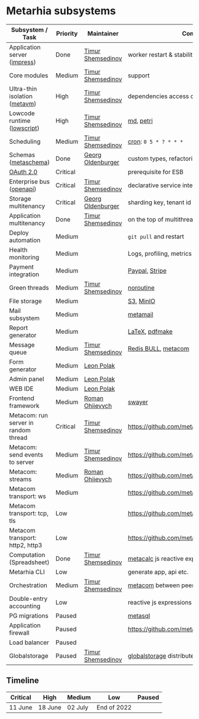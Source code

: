 # Metarhia subsystems

| Subsystem / Task                         | Priority | Maintainer                        | Comments                               |
| ---------------------------------------- | -------- | --------------------------------- | -------------------------------------- |
| Application server ([impress][impress])  | Done     | [Timur Shemsedinov][tshemsedinov] | worker restart & stability             |
| Core modules                             | Medium   | [Timur Shemsedinov][tshemsedinov] | support                                |
| Ultra-thin isolation ([metavm][metavm])  | High     | [Timur Shemsedinov][tshemsedinov] | dependencies access control            |
| Lowcode runtime ([lowscript][lowscript]) | High     | [Timur Shemsedinov][tshemsedinov] | [md][md], [petri][petri]               |
| Scheduling                               | Medium   | [Timur Shemsedinov][tshemsedinov] | [cron][cron]: `0 5 * ? * * *`          |
| Schemas ([metaschema][metaschema])       | Done     | [Georg Oldenburger][georgolden]   | custom types, refactoring              |
| [OAuth 2.0][oauth2]                      | Critical |                                   | prerequisite for ESB                   |
| Enterprise bus ([openapi][openapi])      | Critical | [Timur Shemsedinov][tshemsedinov] | declarative service integration        |
| Storage multitenancy                     | Critical | [Georg Oldenburger][georgolden]   | sharding key, tenant id                |
| Application multitenancy                 | Done     | [Timur Shemsedinov][tshemsedinov] | on the top of multithreading           |
| Deploy automation                        | Medium   |                                   | `git pull` and restart                 |
| Health monitoring                        | Medium   |                                   | Logs, profiling, metrics               |
| Payment integration                      | Medium   |                                   | [Paypal][paypal], [Stripe][stripe]     |
| Green threads                            | Medium   | [Timur Shemsedinov][tshemsedinov] | [noroutine][noroutine]                 |
| File storage                             | Medium   |                                   | [S3][s3], [MinIO][minio]               |
| Mail subsystem                           | Medium   |                                   | [metamail][metamail]                   |
| Report generator                         | Medium   |                                   | [LaTeX][latex], [pdfmake][pdfmake]     |
| Message queue                            | Medium   | [Timur Shemsedinov][tshemsedinov] | [Redis BULL][bull], [metacom][metacom] |
| Form generator                           | Medium   | [Leon Polak][leonpolak]           |                                        |
| Admin panel                              | Medium   | [Leon Polak][leonpolak]           |                                        |
| WEB IDE                                  | Medium   | [Leon Polak][leonpolak]           |                                        |
| Frontend framework                       | Medium   | [Roman Ohiievych][rohiievych]     | [swayer][swayer]                       |
| Metacom: run server in random thread     | Critical | [Timur Shemsedinov][tshemsedinov] | https://github.com/metarhia/metacom/issues/302 |
| Metacom: send events to server           | Medium   | [Timur Shemsedinov][tshemsedinov] | https://github.com/metarhia/metacom/issues/304 |
| Metacom: streams                         | Medium   | [Roman Ohiievych][rohiievych]     | https://github.com/metarhia/metacom/pull/233   |
| Metacom transport: ws                    | Medium   |                                   | https://github.com/metarhia/metacom/issues/192 |
| Metacom transport: tcp, tls              | Low      |                                   | https://github.com/metarhia/metacom/issues/305 |
| Metacom transport: http2, http3          | Low      |                                   | https://github.com/metarhia/metacom/issues/306 |
| Computation (Spreadsheet)                | Done     | [Timur Shemsedinov][tshemsedinov] | [metacalc][metacalc] js reactive expressions   |
| Metarhia CLI                             | Low      |                                   | generate app, api etc.                         |
| Orchestration                            | Medium   | [Timur Shemsedinov][tshemsedinov] | [metacom][metacom] between peers               |
| Double-entry accounting                  | Low      |                                   | reactive js expressions                        |
| PG migrations                            | Paused   |                                   | [metasql][metasql]                             |
| Application firewall                     | Paused   |                                   | https://github.com/metarhia/impress/issues/928 |
| Load balancer                            | Paused   |                                   |                                                    |
| Globalstorage                            | Paused   | [Timur Shemsedinov][tshemsedinov] | [globalstorage][globalstorage] distributed storage |

## Timeline

| Critical | High    | Medium  | Low         | Paused |
| -------- | ------- | ------- | ----------- | ------ |
| 11 June  | 18 June | 02 July | End of 2022 |        |

[impress]: https://github.com/metarhia/impress
[metavm]: https://github.com/metarhia/metavm
[lowscript]: https://github.com/metarhia/lowscript
[metaschema]: https://github.com/metarhia/metaschema
[noroutine]: https://github.com/metarhia/noroutine
[metamail]: https://github.com/metarhia/metamail
[swayer]: https://github.com/metarhia/swayer
[metacom]: https://github.com/metarhia/metacom
[metacalc]: https://github.com/metarhia/metacalc
[metasql]: https://github.com/metarhia/metasql
[globalstorage]: https://github.com/metarhia/globalstorage
[oauth2]: https://oauth.net/2/
[tshemsedinov]: https://github.com/tshemsedinov
[leonpolak]: https://github.com/leonpolak
[georgolden]: https://github.com/georgolden
[rohiievych]: https://github.com/rohiievych
[md]: https://daringfireball.net/projects/markdown/
[petri]: https://en.wikipedia.org/wiki/Petri_net
[cron]: https://en.wikipedia.org/wiki/Cron
[openapi]: https://github.com/metarhia/impress/issues/1733
[s3]: https://aws.amazon.com/s3/
[minio]: https://min.io/
[latex]: https://www.latex-project.org/
[pdfmake]: https://www.npmjs.com/package/pdfmake
[bull]: https://github.com/OptimalBits/bull
[paypal]: https://www.paypal.com/
[stripe]: https://stripe.com/
